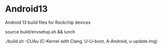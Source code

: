 # Android13
Android 13 build files for Rockchip devices

source build/envsetup.sh && lunch

./build.sh -CUAu    (C-Kernel with Clang, U-U-boot, A-Android, u-update.img)
